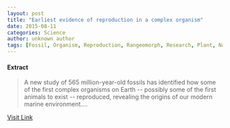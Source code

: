 ```yaml
---
layout: post
title: "Earliest evidence of reproduction in a complex organism"
date: 2015-08-11
categories: Science
author: unknown author
tags: [Fossil, Organism, Reproduction, Rangeomorph, Research, Plant, Nature, Biology, Organisms]
---
```





#### Extract
>A new study of 565 million-year-old fossils has identified how some of the first complex organisms on Earth -- possibly some of the first animals to exist -- reproduced, revealing the origins of our modern marine environment....



[Visit Link](http://www.sciencedaily.com/releases/2015/08/150803154858.htm)



